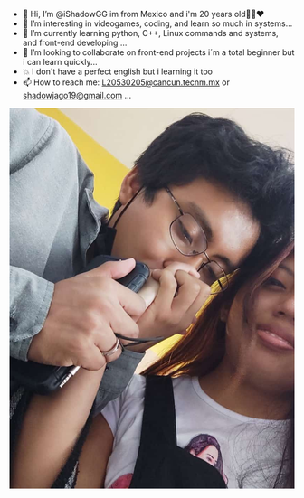 - 👋 Hi, I’m @iShadowGG im from Mexico and i'm 20 years old💚🤍❤
- 👀 I’m  interesting in videogames, coding, and learn so much in systems...
- 🌱 I’m currently learning python, C++, Linux commands and systems, and front-end developing ...
- 💞️ I’m looking to collaborate on front-end projects i´m a total beginner but i can learn quickly...
- 💥 I don't have a perfect english but i learning it too
- 📫 How to reach me: L20530205@cancun.tecnm.mx or shadowjago19@gmail.com ...

![mi niña](assets/WhatsApp-Image-2022-09-21-at-4.54.48-PM.jpg)



<!---
iShadowGG/iShadowGG is a ✨ special ✨ repository because its `README.md` (this file) appears on your GitHub profile.
You can click the Preview link to take a look at your changes.
--->
